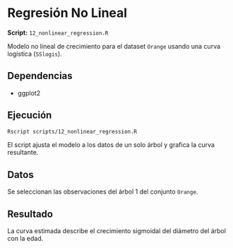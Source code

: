 # Regresión No Lineal

**Script:** `12_nonlinear_regression.R`

Modelo no lineal de crecimiento para el dataset `Orange` usando una curva logística (`SSlogis`).

## Dependencias
- ggplot2

## Ejecución
```bash
Rscript scripts/12_nonlinear_regression.R
```
El script ajusta el modelo a los datos de un solo árbol y grafica la curva resultante.

## Datos
Se seleccionan las observaciones del árbol 1 del conjunto `Orange`.

## Resultado
La curva estimada describe el crecimiento sigmoidal del diámetro del árbol con la edad.
